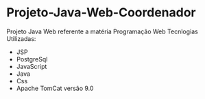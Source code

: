 # Projeto-Java-Web-Coordenador
Projeto Java Web referente a matéria Programação Web 
Tecnlogias Utilizadas:
- JSP
- PostgreSql
- JavaScript
- Java
- Css
- Apache TomCat versão 9.0
